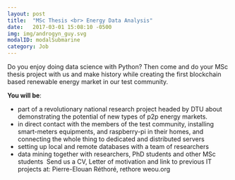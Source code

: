 ```yaml
---
layout: post
title:  "MSc Thesis <br> Energy Data Analysis"
date:   2017-03-01 15:08:10 -0500
img: img/androgyn_guy.svg
modalID: modalSubmarine
category: Job
---
```

Do you enjoy doing data science with Python?
Then come and do your MSc thesis project with us and make history while creating the first blockchain based renewable energy market in our test community.

**You will be**:

- part of a revolutionary national research project headed by DTU about demonstrating the potential of new types of p2p energy markets.
- in direct contact with the members of the test community, installing smart-meters equipments, and raspberry-pi in their homes, and connecting the whole thing to dedicated and distributed servers
- setting up local and remote databases with a team of researchers
- data mining together with researchers, PhD students and other MSc students
​
Send us a CV, Letter of motivation and link to previous IT projects at:
Pierre-Elouan Réthoré, rethore <at> weou.org
